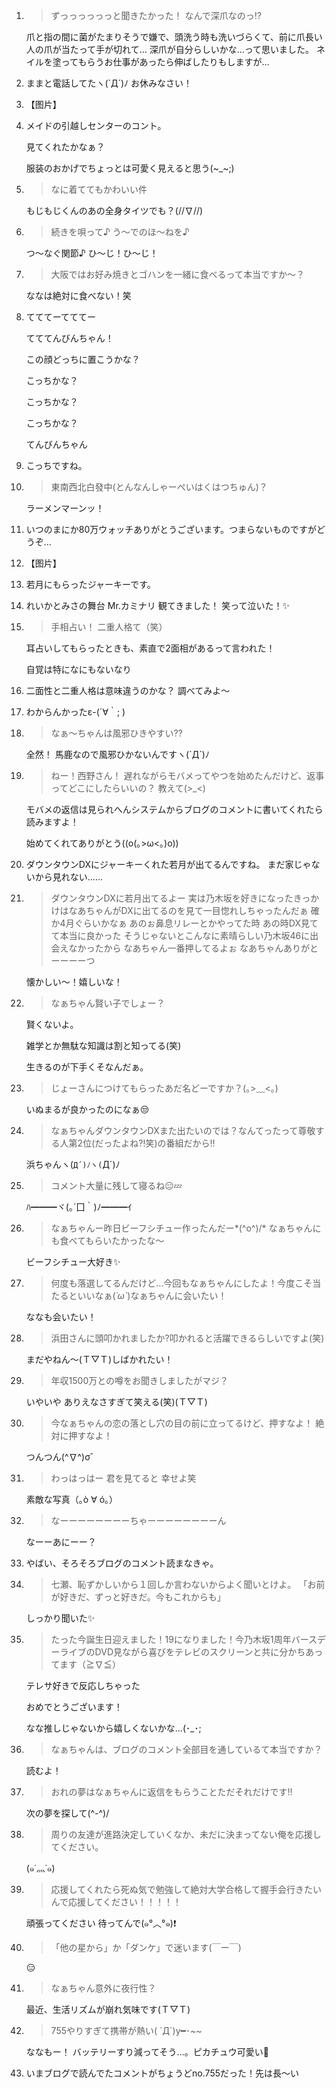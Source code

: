 1. > ずっっっっっっと聞きたかった！ なんで深爪なのっ⁉︎

   爪と指の間に菌がたまりそうで嫌で、頭洗う時も洗いづらくて、前に爪長い人の爪が当たって手が切れて… 深爪が自分らしいかな…って思いました。 ネイルを塗ってもらうお仕事があったら伸ばしたりもしますが…

2. ままと電話してたヽ(`Д´)ﾉ お休みなさい！

3. 【图片】

4. メイドの引越しセンターのコント。 

   見てくれたかなぁ？

   服装のおかげでちょっとは可愛く見えると思う(~_~;)

5. > なに着ててもかわいい件

   もじもじくんのあの全身タイツでも？\(//∇//)

6. > 続きを唄って♪ う～でのほ～ねを♪

   つ〜なぐ関節♪ ひ〜じ！ひ〜じ！

7. > 大阪ではお好み焼きとゴハンを一緒に食べるって本当ですか〜？

   ななは絶対に食べない！笑

8. てててーてててー 

   てててんびんちゃん！ 

   この顔どっちに置こうかな？ 

   こっちかな？ 

   こっちかな？ 

   こっちかな？ 

   てんびんちゃん

9. こっちですね。

10. > 東南西北白發中(とんなんしゃーぺいはくはつちゅん)？

    ラーメンマーンッ！

11. いつのまにか80万ウォッチありがとうございます。つまらないものですがどうぞ…

12. 【图片】

13. 若月にもらったジャーキーです。

14. れいかとみさの舞台
    Mr.カミナリ
    観てきました！
    笑って泣いた！✨

15. > 手相占い！ 二重人格て（笑）

    耳占いしてもらったときも、素直で2面相があるって言われた！

    自覚は特になにもないなり

16. 二面性と二重人格は意味違うのかな？
    調べてみよ〜

17. わからんかったε-(´∀｀; )

18. > なぁ〜ちゃんは風邪ひきやすい⁇

    全然！ 馬鹿なので風邪ひかないんですヽ(`Д´)ﾉ

19. > ねー！西野さん！ 遅れながらモバメってやつを始めたんだけど、返事ってどこにしたらいいの？ 教えて(>_<)

    モバメの返信は見られへんシステムからブログのコメントに書いてくれたら読みますよ！ 

    始めてくれてありがとう((o(｡>ω<｡)o))

20. ダウンタウンDXにジャーキーくれた若月が出てるんですね。
    まだ家じゃないから見れない……

21. > ダウンタウンDXに若月出てるよー 実は乃木坂を好きになったきっかけはなあちゃんがDXに出てるのを見て一目惚れしちゃったんだぁ 確か4月ぐらいかなぁ あのぉ鼻息リレーとかやってた時 あの時DX見てて本当に良かった そうじゃないとこんなに素晴らしい乃木坂46に出会えなかったから なあちゃん一番押してるよぉ なあちゃんありがとーーーーつ

    懐かしい〜！嬉しいな！

22. > なぁちゃん賢い子でしょー？

     賢くないよ。 

    雑学とか無駄な知識は割と知ってる(笑)  

    生きるのが下手くそなんだぁ。

23. > じょーさんにつけてもらったあだ名どーですか？(｡>﹏<｡)

    いぬまるが良かったのになぁ😒

24. > なぁちゃんダウンタウンDXまた出たいのでは？なんてったって尊敬する人第2位(だったよね⁈笑)の番組だから‼︎

    浜ちゃんヽ(`Д´)ﾉヽ(`Д´)ﾉ

25. > コメント大量に残して寝るね😑💤

    ﾊ━━━ヾ(｡´囗｀)ﾉ━━━ｲ

26. > なぁちゃんー昨日ビーフシチュー作ったんだー*\(^o^)/* なぁちゃんにも食べてもらいたかったな〜

    ビーフシチュー大好き✨

27. > 何度も落選してるんだけど…今回もなぁちゃんにしたよ！今度こそ当たるといいなぁ(*´ω`*)なぁちゃんに会いたい！

    ななも会いたい！

28. > 浜田さんに頭叩かれましたか?叩かれると活躍できるらしいですよ(笑)

    まだやねん〜(Ｔ▽Ｔ)しばかれたい！

29. > 年収1500万との噂をお聞きしましたがマジ？

    いやいや ありえなさすぎて笑える(笑)(Ｔ▽Ｔ)

30. > 今なぁちゃんの恋の落とし穴の目の前に立ってるけど、押すなよ！ 絶対に押すなよ！

    つんつん(^∇^)σ゛

31. > わっはっはー 君を見てると 幸せよ笑

    素敵な写真（｡ò ∀ ó｡）

32. > なーーーーーーーーちゃーーーーーーーーん

    なーーあにーー？

33. やばい、そろそろブログのコメント読まなきゃ。

34. > 七瀬、恥ずかしいから１回しか言わないからよく聞いとけよ。 「お前が好きだ、ずっと好きだ。今もこれからも」

    しっかり聞いた✨

35. > たった今誕生日迎えました！19になりました！今乃木坂1周年バースデーライブのDVD見ながら喜びをテレビのスクリーンと共に分かちあってます（≧∇≦）

    テレサ好きで反応しちゃった 

    おめでとうございます！ 

    なな推しじゃないから嬉しくないかな…(･_･;

36. > なぁちゃんは、ブログのコメント全部目を通しているて本当ですか？

    読むよ！

37. > おれの夢はなぁちゃんに返信をもらうことただそれだけです‼︎

    次の夢を探して(^-^)/

38. > 周りの友達が進路決定していくなか、未だに決まってない俺を応援してください。

    (๑˙灬˙๑)

39. > 応援してくれたら死ぬ気で勉強して絶対大学合格して握手会行きたいんで応援してください！！！！！

    頑張ってください 待ってんで(๑°︿°๑)❗️

40. > 「他の星から」か「ダンケ」で迷います(￣ー￣)

    😑

41. > なぁちゃん意外に夜行性？

    最近、生活リズムが崩れ気味です(Ｔ▽Ｔ)

42. > 755やりすぎて携帯が熱い( ´Д`)y━･~~

    ななもー！ バッテリーすり減ってそう…。ピカチュウ可愛い👏

43. いまブログで読んでたコメントがちょうどno.755だった！先は長〜い